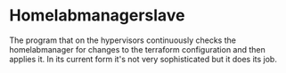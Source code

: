 # Homelabmanagerslave

The program that on the hypervisors continuously checks the homelabmanager for changes to the terraform configuration and then applies it. In its current form it's not very sophisticated but it does its job.
